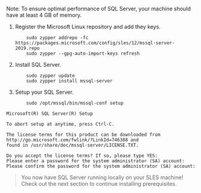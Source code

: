 Note: To ensure optimal performance of SQL Server, your machine should have at least 4 GB of memory.

1. Register the Microsoft Linux repository and add they keys.

    ```terminal
        sudo zypper addrepo -fc https://packages.microsoft.com/config/sles/12/mssql-server-2019.repo
        sudo zypper --gpg-auto-import-keys refresh
    ```

2. Install SQL Server.

    ```terminal
        sudo zypper update
        sudo zypper install mssql-server
    ```

3. Setup your SQL Server.

    ```terminal
        sudo /opt/mssql/bin/mssql-conf setup
    ```

```results
Microsoft(R) SQL Server(R) Setup

To abort setup at anytime, press Ctrl-C.

The license terms for this product can be downloaded from http://go.microsoft.com/fwlink/?LinkId=746388 and
found in /usr/share/doc/mssql-server/LICENSE.TXT.

Do you accept the license terms? If so, please type YES:
Please enter a password for the system administrator (SA) account:
Please confirm the password for the system administrator (SA) account:
```

> You now have SQL Server running locally on your SLES machine! Check out the next section to continue installing prerequisites.
